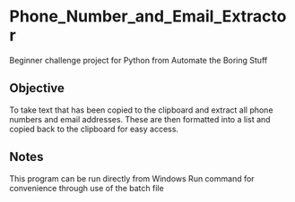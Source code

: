 # Phone_Number_and_Email_Extractor
Beginner challenge project for Python from Automate the Boring Stuff

## Objective
To take text that has been copied to the clipboard and extract all phone numbers and email addresses. These are then formatted into a list and copied back to the clipboard for easy access.

## Notes
This program can be run directly from Windows Run command for convenience through use of the batch file
